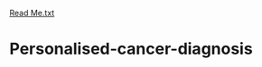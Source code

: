 [Read Me.txt](https://github.com/dvenkatakalyan/Personalised-cancer-diagnosis/files/6987389/Read.Me.txt)
# Personalised-cancer-diagnosis
